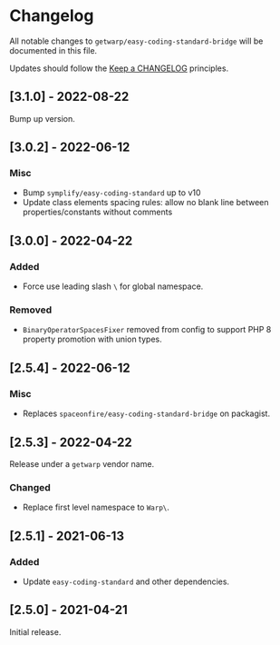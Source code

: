 # Changelog

All notable changes to `getwarp/easy-coding-standard-bridge` will be documented in this file.

Updates should follow the [Keep a CHANGELOG](http://keepachangelog.com/) principles.

## [3.1.0] - 2022-08-22

Bump up version.

## [3.0.2] - 2022-06-12

### Misc

- Bump `symplify/easy-coding-standard` up to v10
- Update class elements spacing rules: allow no blank line between properties/constants without comments

## [3.0.0] - 2022-04-22

### Added

- Force use leading slash `\` for global namespace.

### Removed

- `BinaryOperatorSpacesFixer` removed from config to support PHP 8 property promotion with union types.

## [2.5.4] - 2022-06-12

### Misc

- Replaces `spaceonfire/easy-coding-standard-bridge` on packagist.

## [2.5.3] - 2022-04-22

Release under a `getwarp` vendor name.

### Changed

- Replace first level namespace to `Warp\`.

## [2.5.1] - 2021-06-13

### Added

- Update `easy-coding-standard` and other dependencies.

## [2.5.0] - 2021-04-21

Initial release.
